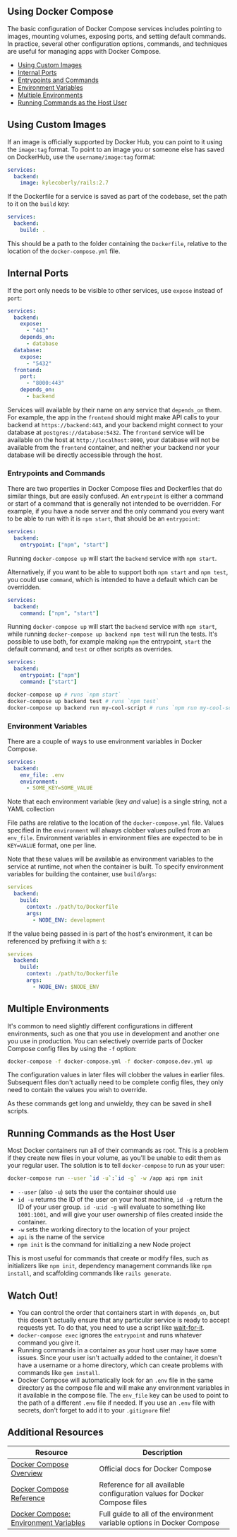 ## Using Docker Compose

The basic configuration of Docker Compose services includes pointing to images, mounting volumes, exposing ports, and setting default commands. In practice, several other configuration options, commands, and techniques are useful for managing apps with Docker Compose.

* [Using Custom Images](#Using-Custom-Images)
* [Internal Ports](#Internal-Ports)
* [Entrypoints and Commands](#Entrypoints-and-Commands)
* [Environment Variables](#Environment-Variables)
* [Multiple Environments](#Multiple-Environments)
* [Running Commands as the Host User](#Running-Commands-as-the-Host-User)

## Using Custom Images

If an image is officially supported by Docker Hub, you can point to it using the `image:tag` format. To point to an image you or someone else has saved on DockerHub, use the `username/image:tag` format:

```yaml
services:
  backend:
    image: kylecoberly/rails:2.7
```

If the Dockerfile for a service is saved as part of the codebase, set the path to it on the `build` key:

```yaml
services:
  backend:
    build: .
```

This should be a path to the folder containing the `Dockerfile`, relative to the location of the `docker-compose.yml` file.

## Internal Ports

If the port only needs to be visible to other services, use `expose` instead of `port`:

```yaml
services:
  backend:
    expose:
      - "443"
    depends_on:
      - database
  database:
    expose:
      - "5432"
  frontend:
    port:
      - "8000:443"
    depends_on:
      - backend
```

Services will available by their name on any service that `depends_on` them. For example, the app in the `frontend` should might make API calls to your backend at `https://backend:443`, and your backend might connect to your database at `postgres://database:5432`. The `frontend` service will be available on the host at `http://localhost:8000`, your database will not be available from the `frontend` container, and neither your backend nor your database will be directly accessible through the host.

### Entrypoints and Commands

There are two properties in Docker Compose files and Dockerfiles that do similar things, but are easily confused. An `entrypoint` is either a command or start of a command that is generally not intended to be overridden. For example, if you have a node server and the only command you every want to be able to run with it is `npm start`, that should be an `entrypoint`:

```yaml
services:
  backend:
    entrypoint: ["npm", "start"]
```

Running `docker-compose up` will start the `backend` service with `npm start`.

Alternatively, if you want to be able to support both `npm start` and `npm test`, you could use `command`, which is intended to have a default which can be overridden.

```yaml
services:
  backend:
    command: ["npm", "start"]
```

Running `docker-compose up` will start the `backend` service with `npm start`, while running `docker-compose up backend npm test` will run the tests. It's possible to use both, for example making `npm` the entrypoint, `start` the default command, and `test` or other scripts as overrides.

```yaml
services:
  backend:
    entrypoint: ["npm"]
    command: ["start"]
```

```bash
docker-compose up # runs `npm start`
docker-compose up backend test # runs `npm test`
docker-compose up backend run my-cool-script # runs `npm run my-cool-script`
```

### Environment Variables

There are a couple of ways to use environment variables in Docker Compose.

```yaml
services:
  backend:
    env_file: .env
    environment:
      - SOME_KEY=SOME_VALUE
```

Note that each environment variable (key _and_ value) is a single string, not a YAML collection

File paths are relative to the location of the `docker-compose.yml` file. Values specified in the `environment` will always clobber values pulled from an `env_file`. Environment variables in environment files are expected to be in `KEY=VALUE` format, one per line.

Note that these values will be available as environment variables to the service at runtime, not when the container is built. To specify environment variables for building the container, use `build`/`args`:

```yaml
services
  backend:
    build:
      context: ./path/to/Dockerfile
      args:
        - NODE_ENV: development
```

If the value being passed in is part of the host's environment, it can be referenced by prefixing it with a `$`:

```yaml
services
  backend:
    build:
      context: ./path/to/Dockerfile
      args:
        - NODE_ENV: $NODE_ENV
```

## Multiple Environments

It's common to need slightly different configurations in different environments, such as one that you use in development and another one you use in production. You can selectively override parts of Docker Compose config files by using the `-f` option:

```bash
docker-compose -f docker-compose.yml -f docker-compose.dev.yml up
```

The configuration values in later files will clobber the values in earlier files. Subsequent files don't actually need to be complete config files, they only need to contain the values you wish to override.

As these commands get long and unwieldy, they can be saved in shell scripts.

## Running Commands as the Host User

Most Docker containers run all of their commands as root. This is a problem if they create new files in your volume, as you'll be unable to edit them as your regular user. The solution is to tell `docker-compose` to run as your user:

```bash
docker-compose run --user `id -u`:`id -g` -w /app api npm init
```

* `--user` (also `-u`) sets the user the container should use
* ```id -u``` returns the ID of the user on your host machine, ```id -g``` return the ID of your user group. `id -u`:`id -g` will evaluate to something like `1001:1001`, and will give your user ownership of files created inside the container.
* `-w` sets the working directory to the location of your project
* `api` is the name of the service
* `npm init` is the command for initializing a new Node project

This is most useful for commands that create or modify files, such as initializers like `npm init`, dependency management commands like `npm install`, and scaffolding commands like `rails generate`.

## Watch Out!

* You can control the order that containers start in with `depends_on`, but this doesn't actually ensure that any particular service is ready to accept requests yet. To do that, you need to use a script like [wait-for-it](https://github.com/vishnubob/wait-for-it).
* `docker-compose exec` ignores the `entrypoint` and runs whatever command you give it.
* Running commands in a container as your host user may have some issues. Since your user isn't actually added to the container, it doesn't have a username or a home directory, which can create problems with commands like `gem install`.
* Docker Compose will automatically look for an `.env` file in the same directory as the compose file and will make any environment variables in it available in the compose file. The `env_file` key can be used to point to the path of a different `.env` file if needed. If you use an `.env` file with secrets, don't forget to add it to your `.gitignore` file!

## Additional Resources

| Resource | Description |
| --- | --- |
| [Docker Compose Overview](https://docs.docker.com/compose/) | Official docs for Docker Compose |
| [Docker Compose Reference](https://docs.docker.com/compose/compose-file/compose-file-v3/) | Reference for all available configuration values for Docker Compose files |
| [Docker Compose: Environment Variables](https://docs.docker.com/compose/environment-variables/) | Full guide to all of the environment variable options in Docker Compose |
